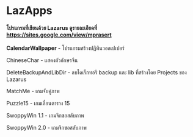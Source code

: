 # LazApps

#### โปรแกรมที่เขียนด้วย Lazarus   ดูรายละเอียดที่ https://sites.google.com/view/mprasert

  <b>CalendarWallpaper</b> - โปรแกรมสร้างปฏิทินวอลเปเปอร์
  
  ChineseChar - แสดงตัวอักษรจีน
  
  DeleteBackupAndLibDir - ลบไดเร็กทอรี backup และ lib ที่สร้างโดย Projects ของ Lazarus
  
  MatchMe - เกมจับคู่ภาพ
  
  Puzzle15 - เกมเลื่อนตาราง 15
  
  SwoppyWin 1.1 - เกมจิกซอสลับภาพ
  
  SwoppyWin 2.0 - เกมจิกซอสลับภาพ
  
